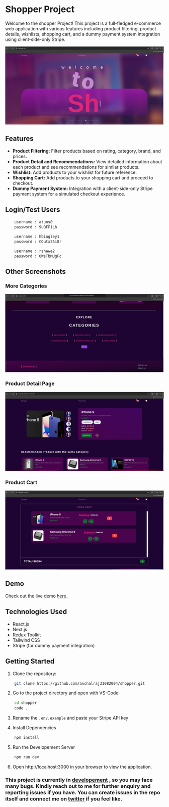 # Shopper Project

Welcome to the shopper Project! This project is a full-fledged e-commerce web application with various features including product filtering, product details, wishlists, shopping cart, and a dummy payment system integration using client-side-only Stripe.

![Home page](./src/assets/1home.png)

## Features

- **Product Filtering:** Filter products based on rating, category, brand, and prices.
- **Product Detail and Recommendations:** View detailed information about each product and see recommendations for similar products.
- **Wishlist:** Add products to your wishlist for future reference.
- **Shopping Cart:** Add products to your shopping cart and proceed to checkout.
- **Dummy Payment System:** Integration with a client-side-only Stripe payment system for a simulated checkout experience.

## Login/Test Users

```
    username : atuny0
    password : 9uQFF1Lh
```


```
    username : hbingley1
    password : CQutx25i8r
```

```
    username : rshawe2
    password : OWsTbMUgFc
```

## Other Screenshots

### More Categories
![Categories](./src/assets/2categories.png)

### Product Detail Page
![Product Detail Page](./src/assets/3detail.png)

### Product Cart
![Cart Page](./src/assets/4cart.png)

## Demo

Check out the live demo [here](https://shopperproject.vercel.app/).

## Technologies Used

- React.js
- Next.js
- Redux Toolkit
- Tailwind CSS
- Stripe (for dummy payment integration)

## Getting Started

1. Clone the repository:

```bash
    git clone https://github.com/anchalraj31082004/shopper.git
```
2. Go to the project directory and open with VS-Code
```bash
    cd shopper
    code .
```

3. Rename the ```.env.example``` and paste your Stripe API key

4. Install Dependencies

```bash
    npm install
```

5. Run the Developement Server

```bash
    npm run dev
```

6. Open http://localhost:3000 in your browser to view the application.

### This project is currently in [developement](https://github.com/anchalraj31082004/shopper) , so you may face many bugs. Kindly reach out to me for further enquiry and reporting issues if you have. You can create issues in the repo itself and connect me on [twitter](https://twitter.com/AnchalTwt) if you feel like.